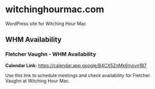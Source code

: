 # witchinghourmac.com
WordPress site for Witching Hour Mac

## WHM Availability

### Fletcher Vaughn - WHM Availability
**Calendar Link:** https://calendar.app.google/B4CX5ZnMk6movn1B7

Use this link to schedule meetings and check availability for Fletcher Vaughn at Witching Hour Mac.
